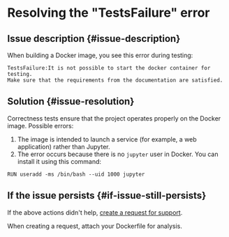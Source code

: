 # Resolving the "TestsFailure" error



## Issue description {#issue-description}

When building a Docker image, you see this error during testing:
```
TestsFailure:It is not possible to start the docker container for testing.
Make sure that the requirements from the documentation are satisfied.
```

## Solution {#issue-resolution}

Correctness tests ensure that the project operates properly on the Docker image. Possible errors:
1. The image is intended to launch a service (for example, a web application) rather than Jupyter.
2. The error occurs because there is no `jupyter` user in Docker. You can install it using this command:
```
RUN useradd -ms /bin/bash --uid 1000 jupyter
```

## If the issue persists {#if-issue-still-persists}

If the above actions didn't help, [create a request for support](https://console.cloud.yandex.ru/support?section=contact).

When creating a request, attach your Dockerfile for analysis.